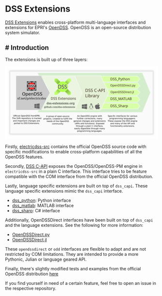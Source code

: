 # DSS Extensions

[DSS Extensions](https://github.com/dss-extensions) enables cross-platform multi-language interfaces and extensions for EPRI's [OpenDSS](http://smartgrid.epri.com/SimulationTool.aspx).
OpenDSS is an open-source distribution system simulator.

## # Introduction

The extensions is built up of three layers:

![](https://raw.githubusercontent.com/dss-extensions/dss_capi/master/docs/images/repomap.svg?sanitize=true)

Firstly, [electricdss-src](https://github.com/dss-extensions/electricdss-src) contains the official OpenDSS source code with specific modifications to enable cross-platform capabilities of all the OpenDSS features.

Secondly, [DSS C-API](https://github.com/dss-extensions/dss_capi) exposes the OpenDSS/OpenDSS-PM engine in `electricdss-src` in a plain C interface.
This interface tries to be feature compatible with the COM interface from the official OpenDSS distribution.

Lastly, language specific extensions are built on top of `dss_capi`.
These language specific extensions mimic the `dss_capi` interface.

- [dss_python](https://github.com/dss-extensions/dss_python): Python interface
- [dss_matlab](https://github.com/dss-extensions/dss_matlab): MATLAB interface
- [dss_sharp](https://github.com/dss-extensions/dss_sharp): C# interface

Additionally, OpenDSSDirect interfaces have been built on top of `dss_capi` and the language extensions.
See the following for more information:

- [OpenDSSDirect.py](https://github.com/dss-extensions/OpenDSSDirect.py)
- [OpenDSSDirect.jl](https://github.com/dss-extensions/OpenDSSDirect.jl)

These `opendssdirect` or `odd` interfaces are flexible to adapt and are not restricted by COM limitations.
They are intended to provide a more Pythonic, Julian or language geared API.

Finally, there's slightly modified tests and examples from the official OpenDSS distribution [here](https://github.com/dss-extensions/electricdss-tst)

If you find yourself in need of a certain feature, feel free to open an issue in the respective repository.


